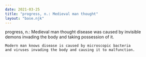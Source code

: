 ```yaml
---
date: 2021-03-25
title: "progress, n.: Medieval man thought"
layout: "base.njk"
---
```


progress, n.:
	Medieval man thought disease was caused by invisible demons
	invading the body and taking possession of it.

	Modern man knows disease is caused by microscopic bacteria
	and viruses invading the body and causing it to malfunction.


